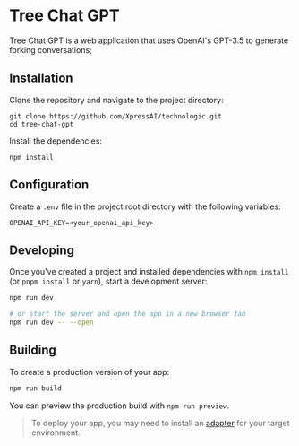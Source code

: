 # Tree Chat GPT

Tree Chat GPT is a web application that uses OpenAI's GPT-3.5 to generate forking conversations;

## Installation

Clone the repository and navigate to the project directory:

```
git clone https://github.com/XpressAI/technologic.git
cd tree-chat-gpt
```

Install the dependencies:

```
npm install
```

## Configuration

Create a `.env` file in the project root directory with the following variables:

```
OPENAI_API_KEY=<your_openai_api_key>
```

## Developing

Once you've created a project and installed dependencies with `npm install` (or `pnpm install` or `yarn`), start a development server:

```bash
npm run dev

# or start the server and open the app in a new browser tab
npm run dev -- --open
```

## Building

To create a production version of your app:

```bash
npm run build
```

You can preview the production build with `npm run preview`.

> To deploy your app, you may need to install an [adapter](https://kit.svelte.dev/docs/adapters) for your target environment.
